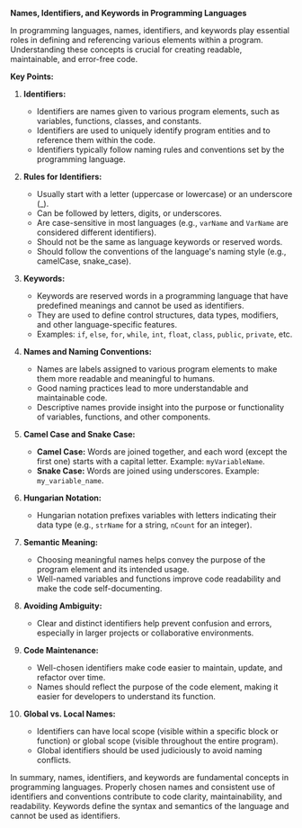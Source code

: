 **Names, Identifiers, and Keywords in Programming Languages**

In programming languages, names, identifiers, and keywords play essential roles in defining and referencing various elements within a program. Understanding these concepts is crucial for creating readable, maintainable, and error-free code.

**Key Points:**

1. **Identifiers:**
   - Identifiers are names given to various program elements, such as variables, functions, classes, and constants.
   - Identifiers are used to uniquely identify program entities and to reference them within the code.
   - Identifiers typically follow naming rules and conventions set by the programming language.

2. **Rules for Identifiers:**
   - Usually start with a letter (uppercase or lowercase) or an underscore (_).
   - Can be followed by letters, digits, or underscores.
   - Are case-sensitive in most languages (e.g., `varName` and `VarName` are considered different identifiers).
   - Should not be the same as language keywords or reserved words.
   - Should follow the conventions of the language's naming style (e.g., camelCase, snake_case).

3. **Keywords:**
   - Keywords are reserved words in a programming language that have predefined meanings and cannot be used as identifiers.
   - They are used to define control structures, data types, modifiers, and other language-specific features.
   - Examples: `if`, `else`, `for`, `while`, `int`, `float`, `class`, `public`, `private`, etc.

4. **Names and Naming Conventions:**
   - Names are labels assigned to various program elements to make them more readable and meaningful to humans.
   - Good naming practices lead to more understandable and maintainable code.
   - Descriptive names provide insight into the purpose or functionality of variables, functions, and other components.

5. **Camel Case and Snake Case:**
   - **Camel Case:** Words are joined together, and each word (except the first one) starts with a capital letter. Example: `myVariableName`.
   - **Snake Case:** Words are joined using underscores. Example: `my_variable_name`.

6. **Hungarian Notation:**
   - Hungarian notation prefixes variables with letters indicating their data type (e.g., `strName` for a string, `nCount` for an integer).

7. **Semantic Meaning:**
   - Choosing meaningful names helps convey the purpose of the program element and its intended usage.
   - Well-named variables and functions improve code readability and make the code self-documenting.

8. **Avoiding Ambiguity:**
   - Clear and distinct identifiers help prevent confusion and errors, especially in larger projects or collaborative environments.

9. **Code Maintenance:**
   - Well-chosen identifiers make code easier to maintain, update, and refactor over time.
   - Names should reflect the purpose of the code element, making it easier for developers to understand its function.

10. **Global vs. Local Names:**
    - Identifiers can have local scope (visible within a specific block or function) or global scope (visible throughout the entire program).
    - Global identifiers should be used judiciously to avoid naming conflicts.

In summary, names, identifiers, and keywords are fundamental concepts in programming languages. Properly chosen names and consistent use of identifiers and conventions contribute to code clarity, maintainability, and readability. Keywords define the syntax and semantics of the language and cannot be used as identifiers.